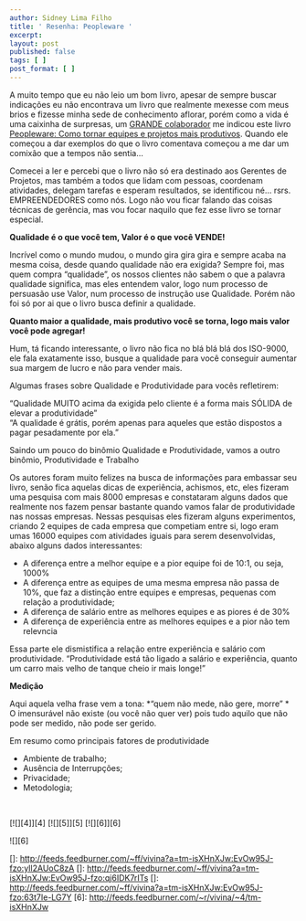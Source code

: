 ```yaml
---
author: Sidney Lima Filho
title: ' Resenha: Peopleware '
excerpt:
layout: post
published: false
tags: [ ]
post_format: [ ]
---
```

A muito tempo que eu não leio um bom livro, apesar de sempre buscar indicações eu não encontrava um livro que realmente mexesse com meus brios e fizesse minha sede de conhecimento aflorar, porém como a vida é uma caixinha de surpresas, um [GRANDE colaborador][1] me indicou este livro [Peopleware: Como tornar equipes e projetos mais produtivos][2]. Quando ele começou a dar exemplos do que o livro comentava começou a me dar um comixão que a tempos não sentia… 

Comecei a ler e percebi que o livro não só era destinado aos Gerentes de Projetos, mas também a todos que lidam com pessoas, coordenam atividades, delegam tarefas e esperam resultados, se identificou né… rsrs. EMPREENDEDORES como nós. Logo não vou ficar falando das coisas técnicas de gerência, mas vou focar naquilo que fez esse livro se tornar especial.

**Qualidade é o que você tem, Valor é o que você VENDE!**

Incrível como o mundo mudou, o mundo gira gira gira e sempre acaba na mesma coisa, desde quando qualidade não era exigida? Sempre foi, mas quem compra “qualidade”, os nossos clientes não sabem o que a palavra qualidade significa, mas eles entendem valor, logo num processo de persuasão use Valor, num processo de instrução use Qualidade. Porém não foi só por ai que o livro busca definir a qualidade.

**Quanto maior a qualidade, mais produtivo você se torna, logo mais valor você pode agregar!**

Hum, tá ficando interessante, o livro não fica no blá blá blá dos ISO-9000, ele fala exatamente isso, busque a qualidade para você conseguir aumentar sua margem de lucro e não para vender mais.

Algumas frases sobre Qualidade e Produtividade para vocês refletirem:

“Qualidade MUITO acima da exigida pelo cliente é a forma mais SÓLIDA de elevar a produtividade”  
“A qualidade é grátis, porém apenas para aqueles que estão dispostos a pagar pesadamente por ela.”

Saindo um pouco do binômio Qualidade e Produtividade, vamos a outro binômio, Produtividade e Trabalho

Os autores foram muito felizes na busca de informações para embassar seu livro, senão fica aquelas dicas de experiência, achismos, etc, eles fizeram uma pesquisa com mais 8000 empresas e constataram alguns dados que realmente nos fazem pensar bastante quando vamos falar de produtividade nas nossas empresas. Nessas pesquisas eles fizeram alguns experimentos, criando 2 equipes de cada empresa que competiam entre si, logo eram umas 16000 equipes com atividades iguais para serem desenvolvidas, abaixo alguns dados interessantes:

*   A diferença entre a melhor equipe e a pior equipe foi de 10:1, ou seja, 1000% 
*   A diferença entre as equipes de uma mesma empresa não passa de 10%, que faz a distinção entre equipes e empresas, pequenas com relação a produtividade; 
*   A diferença de salário entre as melhores equipes e as piores é de 30% 
*   A diferença de experiência entre as melhores equipes e a pior não tem relevncia 

Essa parte ele dismistifica a relação entre experiência e salário com produtividade. “Produtividade está tão ligado a salário e experiência, quanto um carro mais velho de tanque cheio ir mais longe!”

**Medição**

Aqui aquela velha frase vem a tona: *“quem não mede, não gere, morre” *  
O imensurável não existe (ou você não quer ver) pois tudo aquilo que não pode ser medido, não pode ser gerido.

Em resumo como principais fatores de produtividade

*   Ambiente de trabalho; 
*   Ausência de Interrupções; 
*   Privacidade; 
*   Metodologia; 

 

[![][4]</img>][4] [![][5]</img>][5] [![][6]</img>][6] 

![][6]

 [1]: http://programmingandliving.blogspot.com/
 [2]: http://www.estantevirtual.com.br/livro/17190718/Tom_de_Marco_People_Ware__Como_Gerenciar_Equipes_e____.html
 []: http://feeds.feedburner.com/~ff/vivina?a=tm-isXHnXJw:EvOw95J-fzo:yIl2AUoC8zA
 []: http://feeds.feedburner.com/~ff/vivina?a=tm-isXHnXJw:EvOw95J-fzo:qj6IDK7rITs
 []: http://feeds.feedburner.com/~ff/vivina?a=tm-isXHnXJw:EvOw95J-fzo:63t7Ie-LG7Y
 [6]: http://feeds.feedburner.com/~r/vivina/~4/tm-isXHnXJw